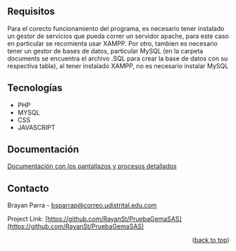 

<!-- ABOUT THE PROJECT -->
## Requisitos

Para el corecto funcionamiento del programa, es necesario tener instalado un gestor de servicios que pueda correr un servidor apache, para este caso en particular se recomienta usar XAMPP. Por otro, tambien es necesario tener un gestor de bases de datos, particular MySQL (en la carpeta documents se encuentra el archivo .SQL para crear la base de datos con su respectiva tabla), al tener instalado XAMPP, no es necesario instalar MySQL

## Tecnologías
* PHP
* MYSQL
* CSS
* JAVASCRIPT

## Documentación
[Documentación con los pantallazos y procesos detallados](https://github.com/RayanSt/PruebaGemaSAS/blob/main/documents/Documentacion.pdf)

<!-- CONTACT -->
## Contacto

Brayan Parra  - bsparrap@correo.udistrital.edu.com

Project Link: [https://github.com/RayanSt/PruebaGemaSAS](https://github.com/RayanSt/PruebaGemaSAS)

<p align="right">(<a href="#readme-top">back to top</a>)</p>

